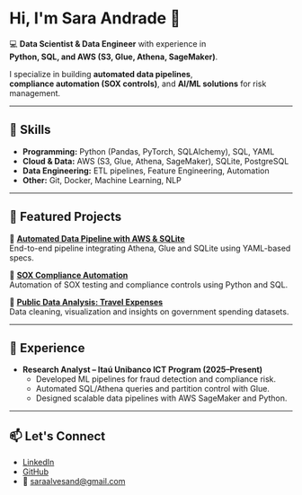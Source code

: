# Hi, I'm Sara Andrade 👋

💻 **Data Scientist & Data Engineer** with experience in  
**Python, SQL, and AWS (S3, Glue, Athena, SageMaker)**.  

I specialize in building **automated data pipelines**,  
**compliance automation (SOX controls)**, and **AI/ML solutions** for risk management.

---

## 🚀 Skills
- **Programming:** Python (Pandas, PyTorch, SQLAlchemy), SQL, YAML  
- **Cloud & Data:** AWS (S3, Glue, Athena, SageMaker), SQLite, PostgreSQL  
- **Data Engineering:** ETL pipelines, Feature Engineering, Automation  
- **Other:** Git, Docker, Machine Learning, NLP  

---

## 📂 Featured Projects

🔹 [**Automated Data Pipeline with AWS & SQLite**](https://github.com/saraandrade0/project-pipeline)  
End-to-end pipeline integrating Athena, Glue and SQLite using YAML-based specs.  

🔹 [**SOX Compliance Automation**](https://github.com/saraandrade0/project-sox)  
Automation of SOX testing and compliance controls using Python and SQL.  

🔹 [**Public Data Analysis: Travel Expenses**](https://github.com/saraandrade0/project-public-data)  
Data cleaning, visualization and insights on government spending datasets.  

---

## 🏢 Experience
- **Research Analyst – Itaú Unibanco ICT Program (2025–Present)**  
  - Developed ML pipelines for fraud detection and compliance risk.  
  - Automated SQL/Athena queries and partition control with Glue.  
  - Designed scalable data pipelines with AWS SageMaker and Python.  

---

## 📫 Let's Connect
- [LinkedIn](https://linkedin.com/in/saraandrade)  
- [GitHub](https://github.com/saraandrade0)  
- 📧 saraalvesand@gmail.com
